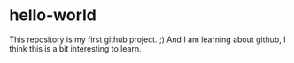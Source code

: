 # hello-world
This repository is my first github project. ;)
And I am learning about github, I think this is a bit interesting to learn. 
